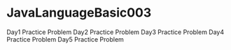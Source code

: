# JavaLanguageBasic003
Day1 Practice Problem
Day2 Practice Problem
Day3 Practice Problem
Day4 Practice Problem
Day5 Practice Problem
